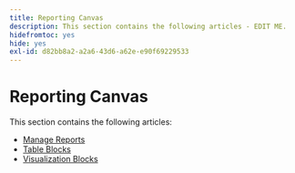 ```yaml
---
title: Reporting Canvas
description: This section contains the following articles - EDIT ME.
hidefromtoc: yes
hide: yes
exl-id: d82bb8a2-a2a6-43d6-a62e-e90f69229533
---
```

# Reporting Canvas

This section contains the following articles:

* [Manage Reports](../../reports-and-dashboards/reporting-canvas/manage-reports/manage-reports.md) 
* [Table Blocks](../../reports-and-dashboards/reporting-canvas/table-blocks/table-blocks.md) 
* [Visualization Blocks](../../reports-and-dashboards/reporting-canvas/visualization-blocks/visualization-blocks.md)

